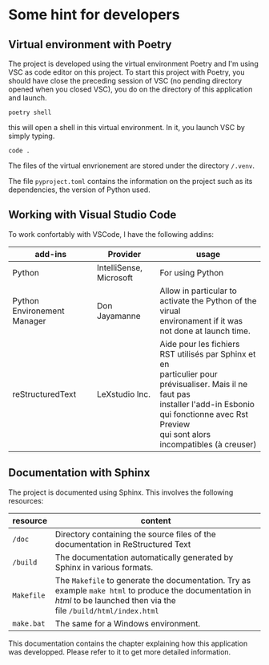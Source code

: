# Some hint for developers

## Virtual environment with Poetry

The project is developed using the virtual environment Poetry and I'm using VSC as code editor on this project. To start this project with Poetry, you should have close the preceding session of VSC (no pending directory opened when you closed VSC), you do on the directory of this application and launch.

```shell
poetry shell
```

this will open a shell in this virtual environment. In it, you launch VSC by simply typing.

```shell
code .
```

The files of the virtual envrionement are stored under the directory `/.venv`.

The file `pyproject.toml` contains the information on the project such as its dependencies, the version of Python used.

## Working with Visual Studio Code

To work confortably with VSCode, I have the following addins:

| add-ins                     | Provider                | usage                                                                                                                                                                                                                             |
| --------------------------- | ----------------------- | --------------------------------------------------------------------------------------------------------------------------------------------------------------------------------------------------------------------------------- |
| Python                      | IntelliSense, Microsoft | For using Python                                                                                                                                                                                                                  |
| Python Environement Manager | Don Jayamanne           | Allow in particular to activate the Python of the virual<br />environament if it was not done at launch time.                                                                                                                     |
| reStructuredText            | LeXstudio Inc.          | Aide pour les fichiers RST utilisés par Sphinx et en<br />particulier pour prévisualiser. Mais il ne faut pas <br />installer l'add-in Esbonio qui fonctionne avec Rst Preview<br />qui sont alors incompatibles (à creuser) |

## Documentation with Sphinx

The project is documented using Sphinx. This involves the following resources:

| resource     | content                                                                                                                                                                             |
| ------------ | ----------------------------------------------------------------------------------------------------------------------------------------------------------------------------------- |
| `/doc`     | Directory containing the source files of the documentation in ReStructured Text                                                                                                     |
| `/build`   | The documentation automatically generated by Sphinx in various formats.                                                                                                             |
| `Makefile` | The `Makefile` to generate the documentation. Try as example ``make html`` to produce the documentation in *html* to be launched then via the file `/build/html/index.html` |
| `make.bat` | The same for a Windows environment.                                                                                                                                                 |

This documentation contains the chapter explaining how this application was developped. Please refer to it to get more detailed information.
